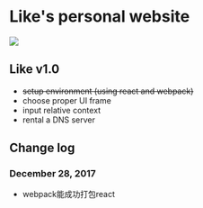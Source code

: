 # Like's personal website
[![](https://img.shields.io/badge/Like-1.0-blue.svg)](https://lastingman.github.io/lastsite/)

## Like v1.0
- ~~setup environment (using react and webpack)~~
- choose proper UI frame
- input relative context
- rental a DNS server


## Change log

### December 28, 2017

- webpack能成功打包react
